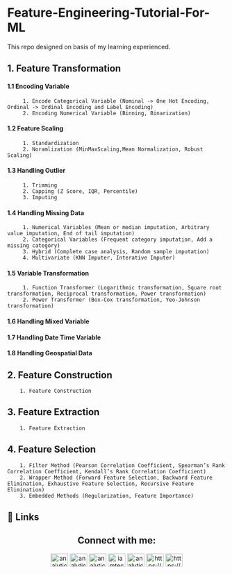 # Feature-Engineering-Tutorial-For-ML
This repo designed on basis of my learning experienced.

## 1. Feature Transformation
#### 1.1 Encoding Variable
         1. Encode Categorical Variable (Nominal -> One Hot Encoding, Ordinal -> Ordinal Encoding and Label Encoding)
         2. Encoding Numerical Variable (Binning, Binarization)
#### 1.2 Feature Scaling
         1. Standardization
         2. Noramlization (MinMaxScaling,Mean Normalization, Robust Scaling)
#### 1.3 Handling Outlier
         1. Trimming
         2. Capping (Z Score, IQR, Percentile)
         3. Imputing
#### 1.4 Handling Missing Data
         1. Numerical Variables (Mean or median imputation, Arbitrary value imputation, End of tail imputation)
         2. Categorical Variables (Frequent category imputation, Add a missing category)
         3. Hybrid (Complete case analysis, Random sample imputation)
         4. Multivariate (KNN Imputer, Interative Imputer)
#### 1.5 Variable Transformation
         1. Function Transformer (Logarithmic transformation, Square root transformation, Reciprocal transformation, Power transformation)
         2. Power Transformer (Box-Cox transformation, Yeo-Johnson transformation)
#### 1.6 Handling Mixed Variable
#### 1.7 Handling Date Time Variable
#### 1.8 Handling Geospatial Data

## 2. Feature Construction
        1. Feature Construction
## 3. Feature Extraction
        1. Feature Extraction
## 4. Feature Selection
        1. Filter Method (Pearson Correlation Coefficient, Spearman’s Rank Correlation Coefficient, Kendall’s Rank Correlation Coefficient)
        2. Wrapper Method (Forward Feature Selection, Backward Feature Elimination, Exhaustive Feature Selection, Recursive Feature Elimination)
        3. Embedded Methods (Regularization, Feature Importance)
        

## 🔗 Links
<h2 align="center">Connect with me:</h2>  
<p align="center">
<a href="https://twitter.com/analyticalnahid" target="blank"><img align="center" src="https://raw.githubusercontent.com/rahuldkjain/github-profile-readme-generator/master/src/images/icons/Social/twitter.svg" alt="analyticalnahid" height="30" width="40" /></a>
<a href="https://linkedin.com/in/analyticalnahid" target="blank"><img align="center" src="https://raw.githubusercontent.com/rahuldkjain/github-profile-readme-generator/master/src/images/icons/Social/linked-in-alt.svg" alt="analyticalnahid" height="30" width="40" /></a>
<a href="https://github.com/analyticalnahid" target="blank"><img align="center" src="https://raw.githubusercontent.com/rahuldkjain/github-profile-readme-generator/master/src/images/icons/Social/github.svg" alt="analyticalnahid" height="30" width="40" /></a>
<a href="https://facebook.com/iamtechnicalnahid" target="blank"><img align="center" src="https://raw.githubusercontent.com/rahuldkjain/github-profile-readme-generator/master/src/images/icons/Social/facebook.svg" alt="iamtechnicalnahid" height="30" width="40" /></a>
<a href="https://instagram.com/analyticalnahid" target="blank"><img align="center" src="https://raw.githubusercontent.com/rahuldkjain/github-profile-readme-generator/master/src/images/icons/Social/instagram.svg" alt="analyticalnahid" height="30" width="40" /></a>
<a href="https://analyticalnahid.medium.com" target="blank"><img align="center" src="https://raw.githubusercontent.com/rahuldkjain/github-profile-readme-generator/master/src/images/icons/Social/medium.svg" alt="https://analyticalnahid.medium.com" height="30" width="40" /></a>
<a href="https://www.youtube.com/channel/UCLeFKnFwC11FQWvtFk32vJQ" target="blank"><img align="center" src="https://raw.githubusercontent.com/rahuldkjain/github-profile-readme-generator/master/src/images/icons/Social/youtube.svg" alt="https://www.youtube.com/channel/UCLeFKnFwC11FQWvtFk32vJQ" height="30" width="40" /></a>
</p>
